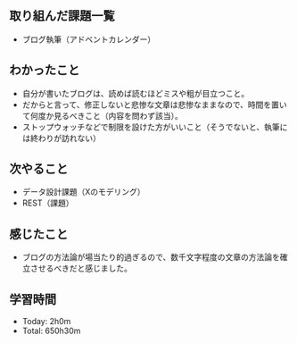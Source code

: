 ## 取り組んだ課題一覧
- ブログ執筆（アドベントカレンダー）
## わかったこと
- 自分が書いたブログは、読めば読むほどミスや粗が目立つこと。
- だからと言って、修正しないと悲惨な文章は悲惨なままなので、時間を置いて何度か見るべきこと（内容を問わず該当）。
- ストップウォッチなどで制限を設けた方がいいこと（そうでないと、執筆には終わりが訪れない）
## 次やること
- データ設計課題（Xのモデリング）
- REST（課題）
## 感じたこと
- ブログの方法論が場当たり的過ぎるので、数千文字程度の文章の方法論を確立させるべきだと感じました。
## 学習時間
- Today: 2h0m
- Total: 650h30m

